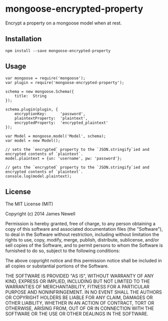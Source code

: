 # mongoose-encrypted-property

Encrypt a property on a mongoose model when at rest.  

## Installation

	npm install --save mongoose-encrypted-property

## Usage

    var mongoose = require('mongoose');
    var plugin = require('mongoose-encrypted-property');

    schema = new mongoose.Schema({
        title:  String
    });

    schema.plugin(plugin, {
        encryptionKey:      'password',
        plaintextProperty:  'plaintext',
        encryptedProperty:  'encrypted_plaintext'
    });
    
    var Model = mongoose.model('Model', schema);
    var model = new Model();
    
    // sets the `encrypted` property to the `JSON.stringify`ied and encrypted contents of `plaintext`.
    model.plaintext = {un: 'username', pw: 'password'}; 
    
    // gets the `encrypted` property to the `JSON.stringify`ied and encrypted contents of `plaintext`.
    console.log(model.plaintext);

## License

The MIT License (MIT)

Copyright (c) 2014 James Newell

Permission is hereby granted, free of charge, to any person obtaining a copy of this software and associated documentation files (the "Software"), to deal in the Software without restriction, including without limitation the rights to use, copy, modify, merge, publish, distribute, sublicense, and/or sell copies of the Software, and to permit persons to whom the Software is furnished to do so, subject to the following conditions:

The above copyright notice and this permission notice shall be included in all copies or substantial portions of the Software.

THE SOFTWARE IS PROVIDED "AS IS", WITHOUT WARRANTY OF ANY KIND, EXPRESS OR IMPLIED, INCLUDING BUT NOT LIMITED TO THE WARRANTIES OF MERCHANTABILITY, FITNESS FOR A PARTICULAR PURPOSE AND NONINFRINGEMENT. IN NO EVENT SHALL THE AUTHORS OR COPYRIGHT HOLDERS BE LIABLE FOR ANY CLAIM, DAMAGES OR OTHER LIABILITY, WHETHER IN AN ACTION OF CONTRACT, TORT OR OTHERWISE, ARISING FROM, OUT OF OR IN CONNECTION WITH THE SOFTWARE OR THE USE OR OTHER DEALINGS IN THE SOFTWARE.
